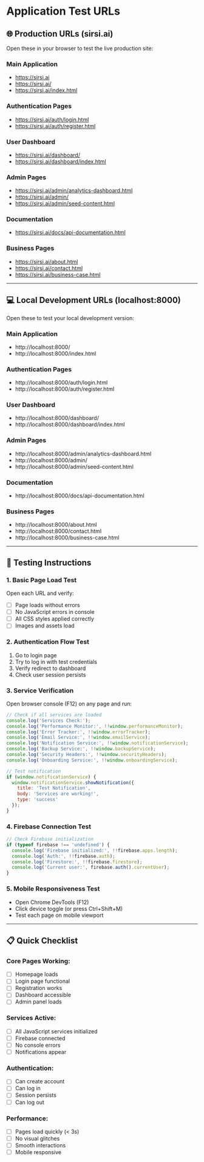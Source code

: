 # Application Test URLs

## 🌐 Production URLs (sirsi.ai)
Open these in your browser to test the live production site:

### Main Application
- https://sirsi.ai
- https://sirsi.ai/
- https://sirsi.ai/index.html

### Authentication Pages
- https://sirsi.ai/auth/login.html
- https://sirsi.ai/auth/register.html

### User Dashboard
- https://sirsi.ai/dashboard/
- https://sirsi.ai/dashboard/index.html

### Admin Pages
- https://sirsi.ai/admin/analytics-dashboard.html
- https://sirsi.ai/admin/
- https://sirsi.ai/admin/seed-content.html

### Documentation
- https://sirsi.ai/docs/api-documentation.html

### Business Pages
- https://sirsi.ai/about.html
- https://sirsi.ai/contact.html
- https://sirsi.ai/business-case.html

---

## 💻 Local Development URLs (localhost:8000)
Open these to test your local development version:

### Main Application
- http://localhost:8000/
- http://localhost:8000/index.html

### Authentication Pages
- http://localhost:8000/auth/login.html
- http://localhost:8000/auth/register.html

### User Dashboard
- http://localhost:8000/dashboard/
- http://localhost:8000/dashboard/index.html

### Admin Pages
- http://localhost:8000/admin/analytics-dashboard.html
- http://localhost:8000/admin/
- http://localhost:8000/admin/seed-content.html

### Documentation
- http://localhost:8000/docs/api-documentation.html

### Business Pages
- http://localhost:8000/about.html
- http://localhost:8000/contact.html
- http://localhost:8000/business-case.html

---

## 🧪 Testing Instructions

### 1. Basic Page Load Test
Open each URL and verify:
- [ ] Page loads without errors
- [ ] No JavaScript errors in console
- [ ] All CSS styles applied correctly
- [ ] Images and assets load

### 2. Authentication Flow Test
1. Go to login page
2. Try to log in with test credentials
3. Verify redirect to dashboard
4. Check user session persists

### 3. Service Verification
Open browser console (F12) on any page and run:

```javascript
// Check if all services are loaded
console.log('Services Check:');
console.log('Performance Monitor:', !!window.performanceMonitor);
console.log('Error Tracker:', !!window.errorTracker);
console.log('Email Service:', !!window.emailService);
console.log('Notification Service:', !!window.notificationService);
console.log('Backup Service:', !!window.backupService);
console.log('Security Headers:', !!window.securityHeaders);
console.log('Onboarding Service:', !!window.onboardingService);

// Test notification
if (window.notificationService) {
  window.notificationService.showNotification({
    title: 'Test Notification',
    body: 'Services are working!',
    type: 'success'
  });
}
```

### 4. Firebase Connection Test
```javascript
// Check Firebase initialization
if (typeof firebase !== 'undefined') {
  console.log('Firebase initialized:', !!firebase.apps.length);
  console.log('Auth:', !!firebase.auth);
  console.log('Firestore:', !!firebase.firestore);
  console.log('Current user:', firebase.auth().currentUser);
}
```

### 5. Mobile Responsiveness Test
- Open Chrome DevTools (F12)
- Click device toggle (or press Ctrl+Shift+M)
- Test each page on mobile viewport

---

## 📋 Quick Checklist

### Core Pages Working:
- [ ] Homepage loads
- [ ] Login page functional
- [ ] Registration works
- [ ] Dashboard accessible
- [ ] Admin panel loads

### Services Active:
- [ ] All JavaScript services initialized
- [ ] Firebase connected
- [ ] No console errors
- [ ] Notifications appear

### Authentication:
- [ ] Can create account
- [ ] Can log in
- [ ] Session persists
- [ ] Can log out

### Performance:
- [ ] Pages load quickly (< 3s)
- [ ] No visual glitches
- [ ] Smooth interactions
- [ ] Mobile responsive
